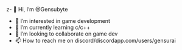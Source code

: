 z- 👋 Hi, I’m @Gensubyte
- 👀 I’m interested in  game development
- 🌱 I’m currently learning c/c++
- 💞️ I’m looking to collaborate on game dev
- 📫 How to reach me on discord/discordapp.com/users/gensurai

<!---
Gensubyte/Gensubyte is a ✨ special ✨ repository because its `README.md` (this file) appears on your GitHub profile.
You can click the Preview link to take a look at your changes.
--->
